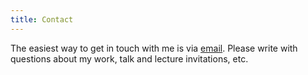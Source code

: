 ```yaml
---
title: Contact
---
```


The easiest way to get in touch with me is via [email](mailto:i.deschenaux@lse.ac.uk). Please write with questions about my work, talk and lecture invitations, etc.
